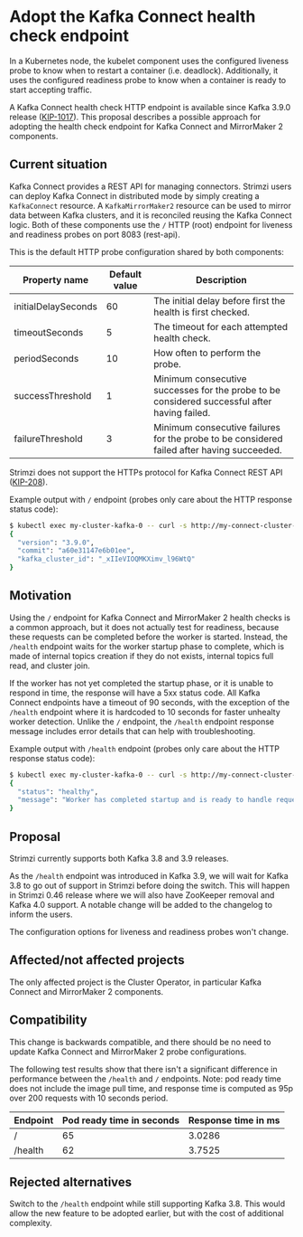 # Adopt the Kafka Connect health check endpoint

In a Kubernetes node, the kubelet component uses the configured liveness probe to know when to restart a container (i.e. deadlock).
Additionally, it uses the configured readiness probe to know when a container is ready to start accepting traffic.

A Kafka Connect health check HTTP endpoint is available since Kafka 3.9.0 release ([KIP-1017](https://cwiki.apache.org/confluence/display/KAFKA/KIP-1017%3A+Health+check+endpoint+for+Kafka+Connect)).
This proposal describes a possible approach for adopting the health check endpoint for Kafka Connect and MirrorMaker 2 components.

## Current situation

Kafka Connect provides a REST API for managing connectors.
Strimzi users can deploy Kafka Connect in distributed mode by simply creating a `KafkaConnect` resource.
A `KafkaMirrorMaker2` resource can be used to mirror data between Kafka clusters, and it is reconciled reusing the Kafka Connect logic.
Both of these components use the `/` HTTP (root) endpoint for liveness and readiness probes on port 8083 (rest-api).

This is the default HTTP probe configuration shared by both components:

| Property name       | Default value | Description                                                                                  |
|---------------------|---------------|----------------------------------------------------------------------------------------------|
| initialDelaySeconds | 60            | The initial delay before first the health is first checked.                                  |
| timeoutSeconds      | 5             | The timeout for each attempted health check.                                                 |
| periodSeconds       | 10            | How often to perform the probe.                                                              |
| successThreshold    | 1             | Minimum consecutive successes for the probe to be considered successful after having failed. |
| failureThreshold    | 3             | Minimum consecutive failures for the probe to be considered failed after having succeeded.   |

Strimzi does not support the HTTPs protocol for Kafka Connect REST API ([KIP-208](https://cwiki.apache.org/confluence/display/KAFKA/KIP-208%3A+Add+SSL+support+to+Kafka+Connect+REST+interface)).

Example output with `/` endpoint (probes only care about the HTTP response status code):

```sh
$ kubectl exec my-cluster-kafka-0 -- curl -s http://my-connect-cluster-connect-api:8083 | jq
{
  "version": "3.9.0",
  "commit": "a60e31147e6b01ee",
  "kafka_cluster_id": "_xIIeVIOQMKXimv_l96WtQ"
}
```

## Motivation

Using the `/` endpoint for Kafka Connect and MirrorMaker 2 health checks is a common approach, but it does not actually test for readiness, because these requests can be completed before the worker is started.
Instead, the `/health` endpoint waits for the worker startup phase to complete, which is made of internal topics creation if they do not exists, internal topics full read, and cluster join.

If the worker has not yet completed the startup phase, or it is unable to respond in time, the response will have a 5xx status code.
All Kafka Connect endpoints have a timeout of 90 seconds, with the exception of the `/health` endpoint where it is hardcoded to 10 seconds for faster unhealty worker detection.
Unlike the `/` endpoint, the `/health` endpoint response message includes error details that can help with troubleshooting.

Example output with `/health` endpoint (probes only care about the HTTP response status code):

```sh
$ kubectl exec my-cluster-kafka-0 -- curl -s http://my-connect-cluster-connect-api:8083/health | jq
{
  "status": "healthy",
  "message": "Worker has completed startup and is ready to handle requests."
}
```

## Proposal

Strimzi currently supports both Kafka 3.8 and 3.9 releases.

As the `/health` endpoint was introduced in Kafka 3.9, we will wait for Kafka 3.8 to go out of support in Strimzi before doing the switch.
This will happen in Strimzi 0.46 release where we will also have ZooKeeper removal and Kafka 4.0 support.
A notable change will be added to the changelog to inform the users.

The configuration options for liveness and readiness probes won't change.

## Affected/not affected projects

The only affected project is the Cluster Operator, in particular Kafka Connect and MirrorMaker 2 components.

## Compatibility

This change is backwards compatible, and there should be no need to update Kafka Connect and MirrorMaker 2 probe configurations.

The following test results show that there isn't a significant difference in performance between the `/health` and `/` endpoints.
Note: pod ready time does not include the image pull time, and response time is computed as 95p over 200 requests with 10 seconds period.

| Endpoint | Pod ready time in seconds | Response time in ms |
|----------|---------------------------|---------------------|
| /        | 65                        | 3.0286              |
| /health  | 62                        | 3.7525              |

## Rejected alternatives

Switch to the `/health` endpoint while still supporting Kafka 3.8.
This would allow the new feature to be adopted earlier, but with the cost of additional complexity.

